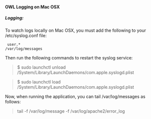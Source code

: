 
#### OWL Logging on Mac OSX

##### Logging:  

To watch logs locally on Mac OSX, you must add the following to your /etc/syslog.conf file:
	
` user.*   																														/var/log/messages`

Then run the following commands to restart the syslog service:

> $ sudo launchctl unload /System/Library/LaunchDaemons/com.apple.syslogd.plist  

> $ sudo launchctl load /System/Library/LaunchDaemons/com.apple.syslogd.plist

Now, when running the application, you can tail /var/log/messages as follows:   

> tail -f /var/log/message -f /var/log/apache2/error_log
